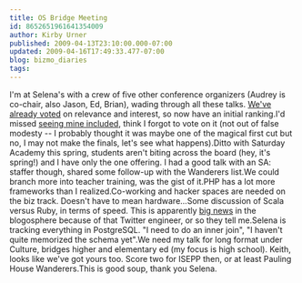 ```yaml
---
title: OS Bridge Meeting
id: 8652651961641354009
author: Kirby Urner
published: 2009-04-13T23:10:00.000-07:00
updated: 2009-04-16T17:49:33.477-07:00
blog: bizmo_diaries
tags: 
---
```


I'm at Selena's with a crew of five other conference organizers (Audrey is co-chair, also Jason, Ed, Brian), wading through all these talks. [ We've already voted](http://groups.google.com/group/osbridgepdx-content/browse_frm/thread/2114f6f54f26afa2) on relevance and interest, so now have an initial ranking.I'd missed [seeing mine included](http://opensourcebridge.org/proposals/34), think I forgot to vote on it (not out of false modesty -- I probably thought it was maybe one of the magical first cut but no, I may not make the finals, let's see what happens).Ditto with Saturday Academy this spring, students aren't biting across the board (hey, it's spring!) and I have only the one offering.  I had a good talk with an SA: staffer though, shared some follow-up with the Wanderers list.We could branch more into teacher training, was the gist of it.PHP has a lot more frameworks than I realized.Co-working and hacker spaces are needed on the biz track.  Doesn't have to mean hardware...Some discussion of Scala versus Ruby, in terms of speed.  This is apparently [big news](http://topsecretproject.finitestatemachine.com/2009/04/the-great-twitter-ruby-vs-scala-war-debate/) in the blogosphere because of that Twitter engineer, or so they tell me.Selena is tracking everything in PostgreSQL.  "I need to do an inner join", "I haven't quite memorized the schema yet".We need my talk for long format under Culture, bridges higher and elementary ed (my focus is high school).  Keith, looks like we've got yours too.  Score two for ISEPP then, or at least Pauling House Wanderers.This is good soup, thank you Selena.